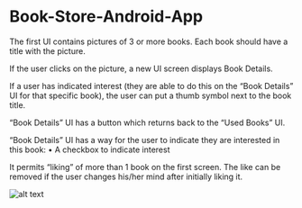 # Book-Store-Android-App

The first UI contains pictures of 3 or more books. Each book should have a title with the picture.

If the user clicks on the picture, a new UI screen displays Book Details. 

If a user has indicated interest (they are able to do this on the “Book Details” UI for that specific book), the user can put a thumb symbol next to the book title.

“Book Details” UI has a button which returns back to the “Used Books” UI.

“Book Details” UI has a way for the user to indicate they are interested in this book:
• A checkbox to indicate interest

It permits “liking” of more than 1 book on the first screen. 
The like can be removed if the user changes his/her mind after initially liking it.

![alt text](https://github.com/wangchit/Book-Store-Android-App/blob/master/used_book_shop_screenshot.png)
